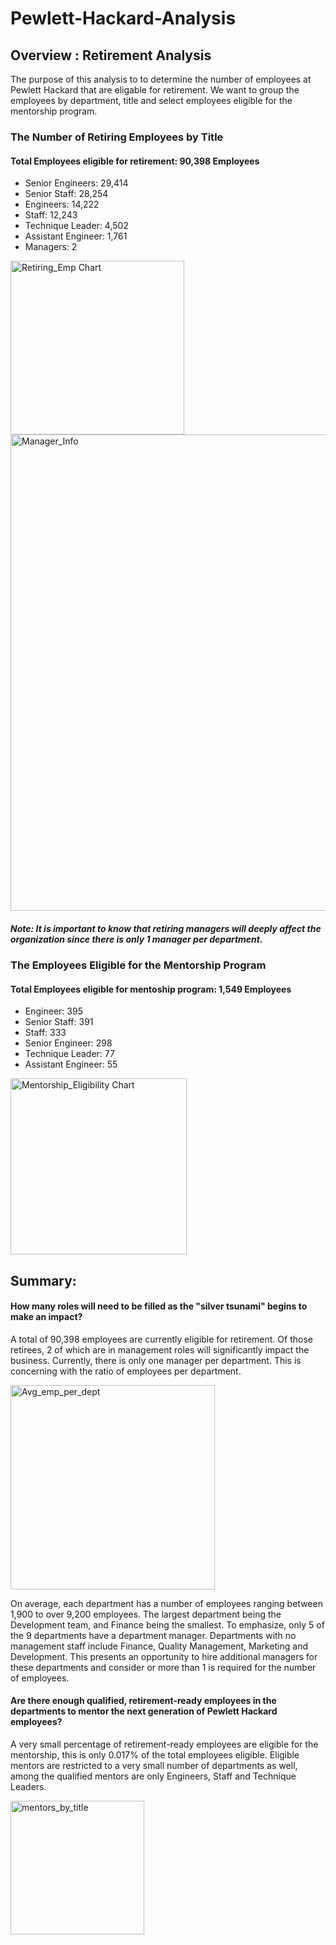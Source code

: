# Pewlett-Hackard-Analysis

## Overview : Retirement Analysis
The purpose of this analysis to to determine the number of employees at Pewlett Hackard that are eligable for retirement. We want to group the employees by department, title and select employees eligible for the mentorship program.

### The Number of Retiring Employees by Title

#### Total Employees eligible for retirement: 90,398 Employees
<ul> 
  <li>Senior Engineers: 29,414</li>
  <li>Senior Staff: 28,254</li>
  <li>Engineers: 14,222</li>
  <li>Staff: 12,243</li>
  <li>Technique Leader: 4,502</li>
  <li>Assistant Engineer: 1,761</li>
  <li>Managers: 2 </li>
</ul>

  <img width="278" alt="Retiring_Emp Chart" src="https://user-images.githubusercontent.com/88520573/135775415-b57ae1c2-ffaf-477d-a327-c97510d0b7d3.png">

  <img width="762" alt="Manager_Info" src="https://user-images.githubusercontent.com/88520573/135775637-5ed2cc3b-5a87-4b69-ae30-888c3559a9a9.png">

##### Note: It is important to know that retiring managers will deeply affect the organization since there is only 1 manager per department.

### The Employees Eligible for the Mentorship Program

#### Total Employees eligible for mentoship program: 1,549 Employees
<ul>
  <li>Engineer: 395 </li>
  <li>Senior Staff: 391 </li>
  <li>Staff: 333 </li>
  <li>Senior Engineer: 298 </li>
  <li>Technique Leader: 77</li>
  <li>Assistant Engineer: 55 </li>
</ul>

<img width="282" alt="Mentorship_Eligibility Chart" src="https://user-images.githubusercontent.com/88520573/135775355-f0f85234-c0c0-4b59-a6fd-9a56d7958444.png">

## Summary:
#### How many roles will need to be filled as the "silver tsunami" begins to make an impact?
A total of 90,398 employees are currently eligible for retirement. Of those retirees, 2 of which are in management roles will significantly impact the business. Currently, there is only one manager per department. This is concerning with the ratio of employees per department. 

<img width="327" alt="Avg_emp_per_dept" src="https://user-images.githubusercontent.com/88520573/135777830-57abf1ea-43a0-4032-995a-8616f6ebd4d1.png">

On average, each department has a number of employees ranging between 1,900 to over 9,200 employees. The largest department being the Development team, and Finance being the smallest. To emphasize, only 5 of the 9 departments have a department manager. Departments with no management staff include Finance, Quality Management, Marketing and Development. This presents an opportunity to hire additional managers for these departments and consider or more than 1 is required for the number of employees.

#### Are there enough qualified, retirement-ready employees in the departments to mentor the next generation of Pewlett Hackard employees?
A very small percentage of retirement-ready employees are eligible for the mentorship, this is only 0.017% of the total employees eligible. Eligible mentors are restricted to a very small number of departments as well, among the qualified mentors are only Engineers, Staff and Technique Leaders. 

<img width="214" alt="mentors_by_title" src="https://user-images.githubusercontent.com/88520573/135778435-b1ad38b9-64d1-4311-b08b-f0b358aeb47e.png">

